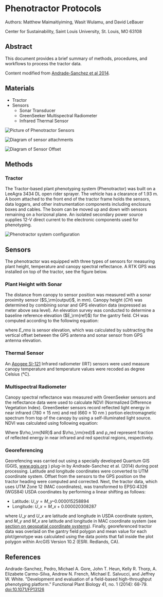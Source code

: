 # Phenotractor Protocols

Authors: Matthew Maimaitiyiming, Wasit Wulamu, and David LeBauer

Center for Sustainability, Saint Louis University, St. Louis, MO 63108

## Abstract

This document provides a brief summary of methods, procedures, and workflows to process the tractor data.

Content modified from [Andrade-Sanchez et al 2014](http://www.publish.csiro.au/fp/FP13126).

## Materials

* Tractor
* Sensors
  * Sonar Transducer
  * GreenSeeker Multispectral Radiometer
  * Infrared Thermal Sensor

![Picture of Phenotractor Sensors](../../.gitbook/assets/phenotractor_sensors.JPG)

![Diagram of sensor attachments](../../.gitbook/assets/phenotractor_sensor_diagram.JPG)

![Diagram of Sensor Offset](../../.gitbook/assets/phenotractor_sensor_offset.JPG)

## Methods

### Tractor

The Tractor-based plant phenotyping system \(Phenotractor\) was built on a LeeAgra 3434 DL open rider sprayer. The vehicle has a clearance of 1.93 m. A boom attached to the front end of the tractor frame holds the sensors, data loggers, and other instrumentation components including enclosure boxes and cables. The boom can be moved up and down with sensors remaining on a horizonal plane. An isolated secondary power source supplies 12-V direct current to the electronic components used for phenotyping.

![Phenotractor system configuration](https://github.com/Mamatemenrs/test-repo/blob/master/tractor%20setting.jpg)

## Sensors

The phenotractor was equipped with three types of sensors for measuring plant height, temperature and canopy spectral reflectance. A RTK GPS was installed on top of the tractor, see the figure below.

### Plant Height with Sonar

The distance from canopy to sensor position was measured with a sonar proximity sensor \($S_\rm{output}$, in mm\). Canopy height \($CH$\) was determined by combining sonar and GPS elevation data \(expressed as meter above sea level\). An elevation survey was conducted to determine a baseline reference elevation \($E_\rm{ref}$\) for the gantry field. CH was computed according to the following equation:

where $E\_rm{s}$ is sensor elevation, which was calculated by subtracting the vertical offset between the GPS antenna and sonar sensor from GPS antenna elevation.

### Thermal Sensor

An [Apogee SI-121](https://www.apogeeinstruments.com/narrow-field-of-view-infrared-radiometer-sensor-si-121/) Infrared radiometer \(IRT\) sensors were used measure canopy temperature and temperature values were recoded as degree Celsius \(°C\).

### Multispectral Radiometer

Canopy spectral reflectance was measured with GreenSeeker sensors and the reflectance data were used to calculate NDVI \(Normalized Difference Vegetation Index\). GreenSeeker sensors record reflected light energy in near infrared \(780 ± 15 nm\) and red \(660 ± 10 nm \) portion electromagnetic spectrum from top of the canopy by using a self-illuminated light source. NDVI was calculated using following equation:

Where $\rho_\rm{NIR}$ and $\rho_\rm{red}$ and ρ\_red represent fraction of reflected energy in near infrared and red spectral regions, respectively.

### Georeferencing

Georefencing was carried out using a specially developed Quantum GIS \(GGIS, www.qgis.org \) plug-in by Andrade-Sanchez et al. \(2014\) during post processing. Latitude and longitude coordinates were converted to UTM coordinate system. Offset from the sensors to the GPS position on the tractor heading were computed and corrected. Next, the tractor data, which uses UTM Zone 12 \(MAC coordinates\), was transformed to EPSG:4326 \(WGS84\) USDA coordinates by performing a linear shifting as follows:

* Latitude: $U\_y = M\_y – 0.000015258894$
* Longitude: $U\_x = M\_x + 0.000020308287$ 

where $U\_y$ and $U\_x$ are latitude and longitude in USDA coordinate system, and $M\_y$ and $M\_x$ are latitude and longitude in MAC coordinate system \(see [section on geospatial coordinate systems](https://github.com/terraref/documentation/tree/56f669dc870b3c3921bfc029914545574e70f8df/user/user/geospatial-information.md)\). Finally, georeferenced tractor data was overlaid on the gantry field polygon and mean value for each plot/genotype was calculated using the data points that fall inside the plot polygon within ArcGIS Version 10.2 \(ESRI. Redlands, CA\).

## References

Andrade-Sanchez, Pedro, Michael A. Gore, John T. Heun, Kelly R. Thorp, A. Elizabete Carmo-Silva, Andrew N. French, Michael E. Salvucci, and Jeffrey W. White. "Development and evaluation of a field-based high-throughput phenotyping platform." Functional Plant Biology 41, no. 1 \(2014\): 68-79. [doi:10.1071/FP13126](http://dx.doi.org/10.1071/FP13126)

